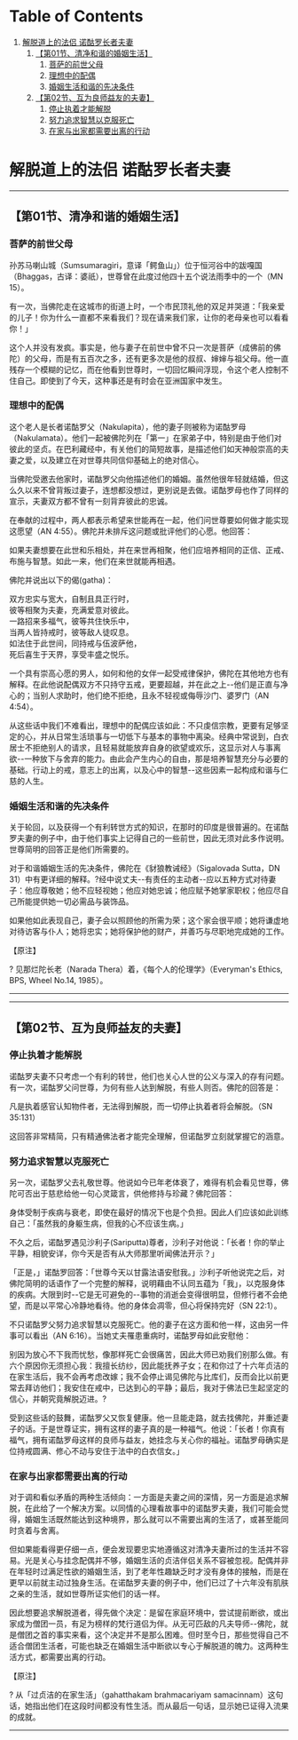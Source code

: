 
# Table of Contents

1.  [解脱道上的法侣 诺酤罗长者夫妻](#org1801b7c)
    1.  [【第01节、清净和谐的婚姻生活】](#第01节清净和谐的婚姻生活)
        1.  [菩萨的前世父母](#菩萨的前世父母)
        2.  [理想中的配偶](#理想中的配偶)
        3.  [婚姻生活和谐的先决条件](#婚姻生活和谐的先决条件)
    2.  [【第02节、互为良师益友的夫妻】](#第02节互为良师益友的夫妻)
        1.  [停止执着才能解脱](#停止执着才能解脱)
        2.  [努力追求智慧以克服死亡](#努力追求智慧以克服死亡)
        3.  [在家与出家都需要出离的行动](#在家与出家都需要出离的行动)


<a id="org1801b7c"></a>

# 解脱道上的法侣 诺酤罗长者夫妻

---


<a id="第01节清净和谐的婚姻生活"></a>

## 【第01节、清净和谐的婚姻生活】


<a id="菩萨的前世父母"></a>

### 菩萨的前世父母

孙苏马喇山城（Sumsumaragiri，意译「鳄鱼山」）位于恒河谷中的跋嘎国（Bhaggas，古译：婆祇），世尊曾在此度过他四十五个说法雨季中的一个（MN
15）。

有一次，当佛陀走在这城市的街道上时，一个市民顶礼他的双足并哭道：「我亲爱的儿子！你为什么一直都不来看我们？现在请来我们家，让你的老母亲也可以看看你！」

这个人并没有发疯。事实是，他与妻子在前世中曾不只一次是菩萨（成佛前的佛陀）的父母，而是有五百次之多，还有更多次是他的叔叔、婶婶与祖父母。他一直残存一个模糊的记忆，而在他看到世尊时，一切回忆瞬间浮现，令这个老人控制不住自己。即使到了今天，这种事还是有时会在亚洲国家中发生。


<a id="理想中的配偶"></a>

### 理想中的配偶

这个老人是长者诺酤罗父（Nakulapita），他的妻子则被称为诺酤罗母（Nakulamata）。他们一起被佛陀列在「第一」在家弟子中，特别是由于他们对彼此的坚贞。在巴利藏经中，有关他们的简短故事，是描述他们如天神般崇高的夫妻之爱，以及建立在对世尊共同信仰基础上的绝对信心。

当佛陀受邀去他家时，诺酤罗父向他描述他们的婚姻。虽然他很年轻就结婚，但这么久以来不曾背叛过妻子，连想都没想过，更别说是去做。诺酤罗母也作了同样的宣示，夫妻双方都不曾有一刻背弃彼此的忠诚。

在奉献的过程中，两人都表示希望来世能再在一起，他们问世尊要如何做才能实现这愿望（AN
4:55）。佛陀并未排斥这问题或批评他们的心愿。他回答：

如果夫妻想要在此世和乐相处，并在来世再相聚，他们应培养相同的正信、正戒、布施与智慧。如此一来，他们在来世就能再相遇。

佛陀并说出以下的偈(gatha)：

双方忠实与宽大，自制且具正行时，  
彼等相聚为夫妻，充满爱意对彼此。  
一路招来多福气，彼等共住快乐中，  
当两人皆持戒时，彼等敌人徒叹息。  
如法住于此世间，同持戒与伍波萨他，  
死后喜生于天界，享受丰盛之悦乐。

一个具有崇高心愿的男人，如何和他的女伴一起受戒律保护，佛陀在其他地方也有解释。在此他说配偶双方不只持守五戒，更要超越，并在此之上-﻿-他们是正直与净心的；当别人求助时，他们绝不拒绝，且永不轻视或侮辱沙门、婆罗门（AN
4:54）。

从这些话中我们不难看出，理想中的配偶应该如此：不只虔信宗教，更要有足够坚定的心，并从日常生活琐事与一切低下与基本的事物中离染。经典中常说到，白衣居士不拒绝别人的请求，且轻易就能放弃自身的欲望或欢乐，这显示对人与事离欲-﻿-一种放下与舍弃的能力。由此会产生内心的自由，那是培养智慧充分与必要的基础。行动上的戒，意志上的出离，以及心中的智慧-﻿-这些因素一起构成和谐与仁慈的人生。


<a id="婚姻生活和谐的先决条件"></a>

### 婚姻生活和谐的先决条件

关于轮回，以及获得一个有利转世方式的知识，在那时的印度是很普遍的。在诺酤罗夫妻的例子中，由于他们事实上记得自己的一些前世，因此无须对此多作说明。世尊简明的回答正是他们所需要的。

对于和谐婚姻生活的先决条件，佛陀在《豺狼教诫经》（Sigalovada Sutta，DN
31）中有更详细的解释。?经中说丈夫-﻿-有责任的主动者-﻿-应以五种方式对待妻子：他应尊敬她；他不应轻视她；他应对她忠诚；他应赋予她掌家职权；他应尽自己所能提供她一切必需品与装饰品。

如果他如此表现自己，妻子会以照顾他的所需为荣；这个家会很平顺；她将谦虚地对待访客与仆人；她将忠实；她将保护他的财产，并善巧与尽职地完成她的工作。

【原注】

? 见那烂陀长老（Narada Thera）着，《每个人的伦理学》（Everyman's Ethics,
BPS, Wheel No.14, 1985）。

---

---


<a id="第02节互为良师益友的夫妻"></a>

## 【第02节、互为良师益友的夫妻】


<a id="停止执着才能解脱"></a>

### 停止执着才能解脱

诺酤罗夫妻不只考虑一个有利的转世，他们也关心人世的公义与深入的存有问题。有一次，诺酤罗父问世尊，为何有些人达到解脱，有些人则否。佛陀的回答是：

凡是执着感官认知物件者，无法得到解脱，而一切停止执着者将会解脱。（SN
35:131）

这回答非常精简，只有精通佛法者才能完全理解，但诺酤罗立刻就掌握它的涵意。


<a id="努力追求智慧以克服死亡"></a>

### 努力追求智慧以克服死亡

另一次，诺酤罗父去礼敬世尊。他说如今已年老体衰了，难得有机会看见世尊，佛陀可否出于慈悲给他一句心灵箴言，供他修持与珍藏？佛陀回答：

身体受制于疾病与衰老，即使在最好的情况下也是个负担。因此人们应该如此训练自己：「虽然我的身躯生病，但我的心不应该生病。」

不久之后，诺酤罗遇见沙利子(Sariputta)尊者，沙利子对他说：「长者！你的举止平静，相貌安详，你今天是否有从大师那里听闻佛法开示？」

「正是，」诺酤罗回答：「世尊今天以甘露法语安慰我。」沙利子听他说完之后，对佛陀简明的话语作了一个完整的解释，说明藉由不认同五蕴为「我」，以克服身体的疾病。大限到时-﻿-它是无可避免的-﻿-事物的消逝会变得很明显，但修行者不会绝望，而是以平常心冷静地看待。他的身体会凋零，但心将保持完好（SN
22:1）。

不只诺酤罗父努力追求智慧以克服死亡。他的妻子在这方面和他一样，这由另一件事可以看出（AN
6:16）。当她丈夫罹患重病时，诺酤罗母如此安慰他：

别因为放心不下我而忧愁，像那样死亡会很痛苦，因此大师已劝我们别那么做。有六个原因你无须担心我：我擅长纺纱，因此能抚养子女；在和你过了十六年贞洁的在家生活后，我不会再考虑改嫁；我不会停止谒见佛陀与比库们，反而会比以前更常去拜访他们；我安住在戒中，已达到心的平静；最后，我对于佛法已生起坚定的信心，并朝究竟解脱迈进。?

受到这些话的鼓舞，诺酤罗父又恢复健康。他一旦能走路，就去找佛陀，并重述妻子的话。于是世尊证实，拥有这样的妻子真的是一种福气。他说：「长者！你真有福气，拥有诺酤罗母这样的良师与益友，她挂念与关心你的福祉。诺酤罗母确实是位持戒圆满、修心不动与安住于法中的白衣信女。」


<a id="在家与出家都需要出离的行动"></a>

### 在家与出家都需要出离的行动

对于调和看似矛盾的两种生活倾向：一方面是夫妻之间的深情，另一方面是追求解脱，在此给了一个解决方案。以同情的心理看故事中的诺酤罗夫妻，我们可能会觉得，婚姻生活既然能达到这种境界，那么就可以不需要出离的生活了，或甚至能同时贪着与舍离。

但如果能看得更仔细一点，便会发现要忠实地遵循这对清净夫妻所过的生活并不容易。光是关心与挂念配偶并不够，婚姻生活的贞洁伴侣关系不容被忽视。配偶并非在年轻时过满足性欲的婚姻生活，到了老年性趣缺乏时才没有身体的接触，而是在更早以前就主动过独身生活。在诺酤罗夫妻的例子中，他们已过了十六年没有肌肤之亲的生活，就如世尊所证实他们的话一样。

因此想要追求解脱道者，得先做个决定：是留在家庭环境中，尝试提前断欲，或出家成为僧团一员，有足为榜样的梵行道侣为伴。从无可匹敌的凡夫导师-﻿-佛陀，就是僧团之首的事实来看，这个决定并不是那么困难。但时至今日，那些觉得自己不适合僧团生活者，可能也缺乏在婚姻生活中断欲以专心于解脱道的魄力。这两种生活方式，都需要出离的行动。

【原注】

? 从「过贞洁的在家生活」（gahatthakam brahmacariyam
samacinnam）这句话，她指出他们在这段时间都没有性生活。而从最后一句话，显示她已证得入流果的成就。

---

